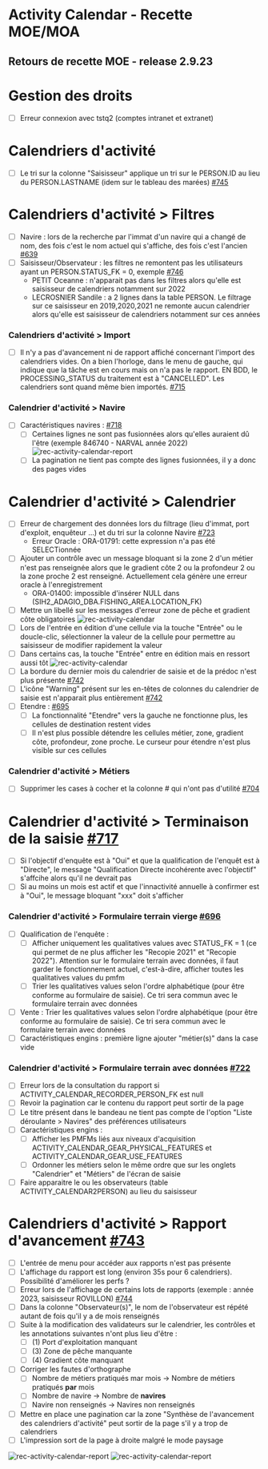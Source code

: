 # Activity Calendar - Recette MOE/MOA

## Retours de recette MOE - release 2.9.23

# Gestion des droits

- [ ] Erreur connexion avec tstq2 (comptes intranet et extranet)

# Calendriers d'activité

- [ ] Le tri sur la colonne "Saisisseur" applique un tri sur le PERSON.ID au lieu du PERSON.LASTNAME (idem sur le tableau des marées) [#745](https://gitlab.ifremer.fr/sih-public/sumaris/sumaris-app/-/issues/745)

# Calendriers d'activité > Filtres

- [ ] Navire : lors de la recherche par l'immat d'un navire qui a changé de nom, des fois c'est le nom actuel qui s'affiche, des fois c'est l'ancien [#639](https://gitlab.ifremer.fr/sih-public/sumaris/sumaris-app/-/issues/639)
- [ ] Saisisseur/Observateur : les filtres ne remontent pas les utilisateurs ayant un PERSON.STATUS_FK = 0, exemple [#746](https://gitlab.ifremer.fr/sih-public/sumaris/sumaris-app/-/issues/746)
  - PETIT Oceanne : n'apparait pas dans les filtres alors qu'elle est saisisseur de calendriers notamment sur 2022
  - LECROSNIER	Sandile : a 2 lignes dans la table PERSON. Le filtrage sur ce saisisseur en 2019,2020,2021 ne remonte aucun calendrier alors qu'elle est saisisseur de calendriers notamment sur ces années

### Calendriers d'activité > Import

- [ ] Il n'y a pas d'avancement ni de rapport affiché concernant l'import des calendriers vides.
  On a bien l'horloge, dans le menu de gauche, qui indique que la tâche est en cours mais on n'a pas le rapport.
  EN BDD, le PROCESSING_STATUS du traitement est à "CANCELLED". Les calendriers sont quand même bien importés. [#715](https://gitlab.ifremer.fr/sih-public/sumaris/sumaris-app/-/issues/715)

### Calendrier d'activité > Navire 

- [ ] Caractéristiques navires : [#718](https://gitlab.ifremer.fr/sih-public/sumaris/sumaris-app/-/issues/718)
    - [ ] Certaines lignes ne sont pas fusionnées alors qu'elles auraient dû l'être (exemple 846740 - NARVAL année 2022)
      ![rec-activity-calendar-report](/projects/activity-calendar/rec/images/rec-24-002-2.9.20-Carac_navire_fusion_lignes.PNG)
    - [ ] La pagination ne tient pas compte des lignes fusionnées, il y a donc des pages vides

# Calendrier d'activité > Calendrier

- [ ] Erreur de chargement des données lors du filtrage (lieu d'immat, port d'exploit, enquêteur ...) et du tri sur la colonne Navire [#723](https://gitlab.ifremer.fr/sih-public/sumaris/sumaris-app/-/issues/723)
  - Erreur Oracle : ORA-01791: cette expression n'a pas été SELECTionnée 
- [ ] Ajouter un contrôle avec un message bloquant si la zone 2 d'un métier n'est pas renseignée alors que le gradient côte 2 ou la profondeur 2 ou la zone proche 2 est renseigné. Actuellement cela génère une erreur oracle à l'enregistrement
  - ORA-01400: impossible d'insérer NULL dans (SIH2_ADAGIO_DBA.FISHING_AREA.LOCATION_FK) 
- [ ] Mettre un libellé sur les messages d'erreur zone de pêche et gradient côte obligatoires
  ![rec-activity-calendar](/projects/activity-calendar/rec/images/rec-24-004-2.9.23-Calendrier_codes_messages.PNG)
- [ ] Lors de l'entrée en édition d'une cellule via la touche "Entrée" ou le doucle-clic, sélectionner la valeur de la cellule pour permettre au saisisseur de modifier rapidement la valeur
- [ ] Dans certains cas, la touche "Entrée" entre en édition mais en ressort aussi tôt
  ![rec-activity-calendar](/projects/activity-calendar/rec/images/rec-24-004-2.9.23-Calendrier_édition_touche_entrée.gif)
- [ ] La bordure du dernier mois du calendrier de saisie et de la prédoc n'est plus présente [#742](https://gitlab.ifremer.fr/sih-public/sumaris/sumaris-app/-/issues/742)
- [ ] L'icône "Warning" présent sur les en-têtes de colonnes du calendrier de saisie est n'apparait plus entièrement [#742](https://gitlab.ifremer.fr/sih-public/sumaris/sumaris-app/-/issues/742)
- [ ] Etendre : [#695](https://gitlab.ifremer.fr/sih-public/sumaris/sumaris-app/-/issues/695)
  - [ ] La fonctionnalité "Etendre" vers la gauche ne fonctionne plus, les cellules de destination restent vides  
  - [ ] Il n'est plus possible détendre les cellules métier, zone, gradient côte, profondeur, zone proche. Le curseur pour étendre n'est plus visible sur ces cellules

### Calendrier d'activité > Métiers

- [ ] Supprimer les cases à cocher et la colonne # qui n'ont pas d'utilité [#704](https://gitlab.ifremer.fr/sih-public/sumaris/sumaris-app/-/issues/704)

# Calendrier d'activité > Terminaison de la saisie [#717](https://gitlab.ifremer.fr/sih-public/sumaris/sumaris-app/-/issues/717)

- [ ] Si l'objectif d'enquête est à "Oui" et que la qualification de l'enquêt est à "Directe", le message "Qualification Directe incohérente avec l'objectif" s'affcihe alors qu'il ne devrait pas
- [ ] Si au moins un mois est actif et que l'innactivité annuelle à confirmer est à "Oui", le message bloquant "xxx" doit s'afficher

### Calendrier d'activité > Formulaire terrain vierge [#696](https://gitlab.ifremer.fr/sih-public/sumaris/sumaris-app/-/issues/696)

- [ ] Qualification de l'enquête :
  - [ ] Afficher uniquement les qualitatives values avec STATUS_FK = 1 (ce qui permet de ne plus afficher les "Recopie 2021" et "Recopie 2022"). Attention sur le formulaire terrain avec données, il faut garder le fonctionnement actuel, c'est-à-dire, afficher toutes les qualitatives values du pmfm
  - [ ] Trier les qualitatives values selon l'ordre alphabétique (pour être conforme au formulaire de saisie). Ce tri sera commun avec le formulaire terrain avec données
- [ ] Vente : Trier les qualitatives values selon l'ordre alphabétique (pour être conforme au formulaire de saisie). Ce tri sera commun avec le formulaire terrain avec données
- [ ] Caractéristiques engins : première ligne ajouter "métier(s)" dans la case vide

### Calendrier d'activité > Formulaire terrain avec données [#722](https://gitlab.ifremer.fr/sih-public/sumaris/sumaris-app/-/issues/722)

- [ ] Erreur lors de la consultation du rapport si ACTIVITY_CALENDAR_RECORDER_PERSON_FK est null
- [ ] Revoir la pagination car le contenu du rapport peut sortir de la page
- [ ] Le titre présent dans le bandeau ne tient pas compte de l'option "Liste déroulante > Navires" des préférences utilisateurs
- [ ] Caractéristiques engins :
  - [ ] Afficher les PMFMs liés aux niveaux d'acquisition ACTIVITY_CALENDAR_GEAR_PHYSICAL_FEATURES et ACTIVITY_CALENDAR_GEAR_USE_FEATURES
  - [ ] Ordonner les métiers selon le même ordre que sur les onglets "Calendrier" et "Métiers" de l'écran de saisie
- [ ] Faire apparaitre le ou les observateurs (table ACTIVITY_CALENDAR2PERSON) au lieu du saisisseur

# Calendriers d'activité > Rapport d'avancement [#743](https://gitlab.ifremer.fr/sih-public/sumaris/sumaris-app/-/issues/743)

- [ ] L'entrée de menu pour accéder aux rapports n'est pas présente
- [ ] L'affichage du rapport est long (environ 35s pour 6 calendriers). Possibilité d'améliorer les perfs ?
- [ ] Erreur lors de l'affichage de certains lots de rapports (exemple : année 2023, saisisseur ROVILLON) [#744](https://gitlab.ifremer.fr/sih-public/sumaris/sumaris-app/-/issues/744)
- [ ] Dans la colonne "Observateur(s)", le nom de l'observateur est répété autant de fois qu'il y a de mois renseignés
- [ ] Suite à la modification des validateurs sur le calendrier, les contrôles et les annotations suivantes n'ont plus lieu d'être :
  - [ ] (1) Port d'exploitation manquant
  - [ ] (3) Zone de pêche manquante
  - [ ] (4) Gradient côte manquant
- [ ] Corriger les fautes d'orthographe
  - [ ] Nombre de métiers pratiqués mar mois -> Nombre de métiers pratiqués **par** mois
  - [ ] Nombre de navire -> Nombre de **navires**
  - [ ] Navire non renseignés -> Navires non renseignés
- [ ] Mettre en place une pagination car la zone "Synthèse de l'avancement des calendriers d'activité" peut sortir de la page s'il y a trop de calendriers
- [ ] L'impression sort de la page à droite malgré le mode paysage

![rec-activity-calendar-report](/projects/activity-calendar/rec/images/rec-24-004-2.9.23-Rapport_avancement.PNG)
![rec-activity-calendar-report](/projects/activity-calendar/rec/images/rec-24-004-2.9.23-Rapport_avancement_impression.PNG)
